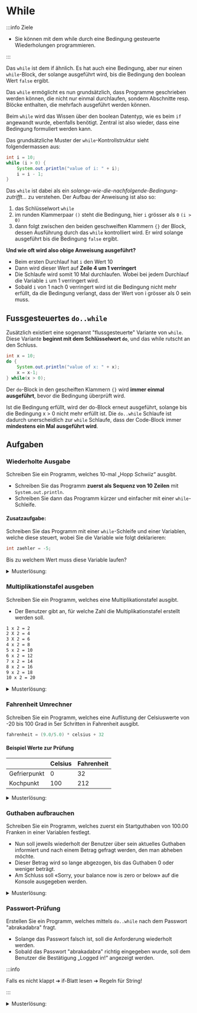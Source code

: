 # While

:::info Ziele

- Sie können mit dem while durch eine Bedingung gesteuerte Wiederholungen programmieren.

:::

Das `while` ist dem if ähnlich. Es hat auch eine Bedingung, aber nur einen
`while`-Block, der solange ausgeführt wird, bis die Bedingung den boolean Wert
`false` ergibt.

Das `while` ermöglicht es nun grundsätzlich, dass Programme geschrieben werden
können, die nicht nur einmal durchlaufen, sondern Abschnitte resp. Blöcke
enthalten, die mehrfach ausgeführt werden können.

Beim `while` wird das Wissen über den boolean Datentyp, wie es beim `if`
angewandt wurde, ebenfalls benötigt. Zentral ist also wieder, dass eine
Bedingung formuliert werden kann.

Das grundsätzliche Muster der `while`-Kontrollstruktur sieht folgendermassen aus:

```java
int i = 10;
while (i > 0) {
    System.out.println("value of i: " + i);
    i = i - 1;
}
```

Das `while` ist dabei als ein _solange-wie-die-nachfolgende-Bedingung-zutrifft..._ zu verstehen. Der Aufbau
der Anweisung ist also so:

1. das Schlüsselwort `while`
2. im runden Klammerpaar `()` steht die Bedingung, hier `i` grösser als `0` `(i > 0)`
3. dann folgt zwischen den beiden geschweiften Klammern `{}` der
   Block, dessen Ausführung durch das `while` kontrolliert wird.
   Er wird solange ausgeführt bis die Bedingung `false` ergibt.

**Und wie oft wird also obige Anweisung ausgeführt?**

- Beim ersten Durchlauf hat `i` den Wert 10
- Dann wird dieser Wert auf **Zeile 4 um 1 verringert**
- Die Schlaufe wird somit 10 Mal durchlaufen. Wobei bei jedem Durchlauf
  die Variable `i` um 1 verringert wird.
- Sobald `i` von 1 nach 0 verringert wird ist die Bedingung nicht mehr erfüllt,
  da die Bedingung verlangt, dass der Wert von i grösser als 0 sein muss.

## Fussgesteuertes `do..while`

Zusätzlich existiert eine sogenannt "flussgesteuerte" Variante von `while`.
Diese Variante **beginnt mit dem Schlüsselwort `do`**, und das while rutscht an den Schluss.

```java
int x = 10;
do {
    System.out.println("value of x: " + x);
    x = x-1;
} while(x > 0);
```

Der `do`-Block in den gescheiften Klammern `{}` wird **immer einmal ausgeführt**,
bevor die Bedingung überprüft wird.

Ist die Bedingung erfüllt, wird der do-Block erneut ausgeführt, solange bis die Bedingung x > 0 nicht
mehr erfüllt ist. Die `do..while` Schlaufe ist dadurch unerscheidlich zur `while`
Schlaufe, dass der Code-Block immer **mindestens ein Mal ausgeführt wird**.

## Aufgaben

### Wiederholte Ausgabe

Schreiben Sie ein Programm, welches 10-mal „Hopp Schwiiz“ ausgibt.

- Schreiben Sie das Programm **zuerst als Sequenz von 10 Zeilen** mit
  `System.out.println`.
- Schreiben Sie dann das Programm kürzer und einfacher mit einer
  `while`-Schleife.

#### Zusatzaufgabe:

Schreiben Sie das Programm mit einer `while`-Schleife und einer Variablen,
welche diese steuert, wobei Sie die Variable wie folgt deklarieren:

```java
int zaehler = -5;
```

Bis zu welchem Wert muss diese Variable laufen?

<details><summary>Musterlösung:</summary>

```java title="AASwitzerland.java"
public class AASwitzerland {

	public static void main(String[] args) {
		// 10 mal die gleiche Zeile
		System.out.println("Hopp Schwiiz");
		System.out.println("Hopp Schwiiz");
		System.out.println("Hopp Schwiiz");
		System.out.println("Hopp Schwiiz");
		System.out.println("Hopp Schwiiz");
		System.out.println("Hopp Schwiiz");
		System.out.println("Hopp Schwiiz");
		System.out.println("Hopp Schwiiz");
		System.out.println("Hopp Schwiiz");
		System.out.println("Hopp Schwiiz");
		
		System.out.println("---------------------------------");

		// mit einer while-Schleife
		int x = 0;
		while (x < 10) {
			System.out.println(x + " Hopp Schwiiz");
			x = x + 1;	// ein kürzere Formulierung, um die Variable um eins zu erhöhen, wäre  x++;
		}
		
		System.out.println("---------------------------------");

		// mit einer while-Schleife, aber wir beginnen bei -5
		int i = -5;
		while (i < 5) {
			System.out.println(i + " Hopp Schwiiz");
			i = i + 1;
		}
	}
}
```

</details>

### Multiplikationstafel ausgeben

Schreiben Sie ein Programm, welches eine Multiplikationstafel ausgibt.

- Der Benutzer gibt an, für welche Zahl die Multiplikationstafel erstellt werden soll.

```bash title="Folgende Ausgabe ist erwünscht, falls der Benutzer z.B. 2 eingibt:"
1 x 2 = 2
2 X 2 = 4
3 X 2 = 6
4 x 2 = 8
5 x 2 = 10
6 x 2 = 12
7 x 2 = 14
8 x 2 = 16
9 x 2 = 18
10 x 2 = 20
```

<details><summary>Musterlösung:</summary>

```java title="ABMultiplication.java"
import mytools.StdInput;

public class ABMultiplication {

	public static void main(String[] args) {
		System.out.print("Zahl fuer die Multiplikationstabelle: ");
		int number = StdInput.readInt();

		int ergebnis;
		int i = 1;
		while(i <= 10) {
			ergebnis = i * number;
			System.out.println(i + " * " + number + " = " + ergebnis);
			i = i + 1;
		}
	}

}
```

</details>

### Fahrenheit Umrechner

Schreiben Sie ein Programm, welches eine Auflistung der Celsiuswerte von
-20 bis 100 Grad in 5er Schritten in Fahrenheit ausgibt.

```java title="Die Formel dazu lautet:"
fahrenheit = (9.0/5.0) * celsius + 32
```

#### Beispiel Werte zur Prüfung

|              | Celsius | Fahrenheit |
| ------------ | ------- | ---------- |
| Gefrierpunkt | 0       | 32         |
| Kochpunkt    | 100     | 212        |

<details><summary>Musterlösung:</summary>

```java title="ACFahrenheit.java"
public class ACFahrenheit {

	public static void main(String[] args) {
		double celsius = -20;
		double fahrenheit;

		do {
			fahrenheit = (9.0 / 5.0) * celsius + 32;
			System.out.println("celsius " + celsius + " = fahrenheit " + fahrenheit);
			celsius = celsius + 5;
		} while (celsius <= 100);
	}

}
```

</details>

### Guthaben aufbrauchen

Schreiben Sie ein Programm, welches zuerst ein Startguthaben von 100.00 Franken in einer Variablen
festlegt.

- Nun soll jeweils wiederholt der Benutzer über sein aktuelles Guthaben informiert 
  und nach einem Betrag gefragt werden, den man abheben möchte. 
- Dieser Betrag wird so lange abgezogen, bis das Guthaben 0 oder weniger beträgt.
- Am Schluss soll «Sorry, your balance now is zero or below» auf die Konsole 
  ausgegeben werden.

<details><summary>Musterlösung:</summary>

```java title="AD1Balance.java"
import mytools.StdInput;

public class AD1Balance {
	public static void main(String[] args) {

		double balance = 100.0;

		do {
			System.out.println("Your credit is " + balance + ", please enter the amount to withdraw");
			double amount = StdInput.readDouble();
			balance = balance - amount;
		} while (balance > 0);

		System.out.println("Sorry, your balance now is zero or below");

	}
}
```

</details>

### Passwort-Prüfung

Erstellen Sie ein Programm, welches mittels `do..while` nach dem Passwort 
"abrakadabra" fragt. 

- Solange das Passwort falsch ist, soll die Anforderung wiederholt werden. 
- Sobald das Passwort "abrakadabra" richtig eingegeben wurde, soll dem Benutzer 
  die Bestätigung „Logged in!“ angezeigt werden.

:::info

Falls es nicht klappt ➔ if-Blatt lesen ➔ Regeln für String!

:::

<details><summary>Musterlösung:</summary>

```java title="AD2Password.java"
import mytools.StdInput;

public class AD2Password {
	
	public static void main(String[] args) {
		String password = "abrakadabra";
		String entry = "";
		
		do {

			System.out.print("Please enter the password: ");
			entry = StdInput.readString();
		} while (!password.equals(entry));

		System.out.println("Logged in!");
	}
}
```

</details>
